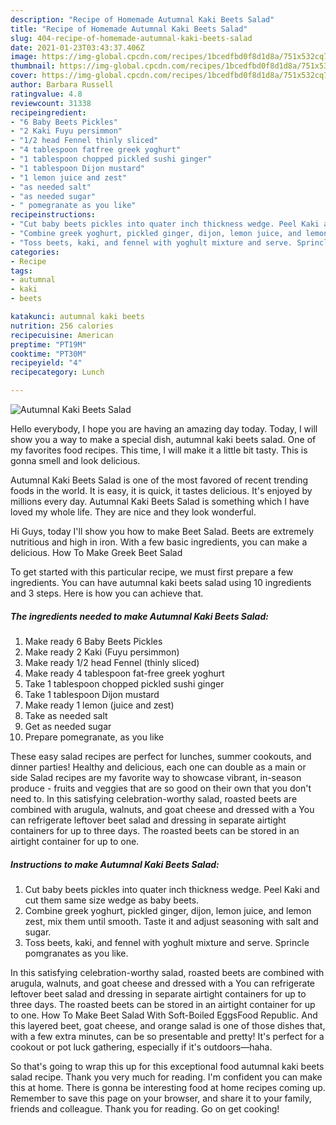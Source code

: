 ```yaml
---
description: "Recipe of Homemade Autumnal Kaki Beets Salad"
title: "Recipe of Homemade Autumnal Kaki Beets Salad"
slug: 404-recipe-of-homemade-autumnal-kaki-beets-salad
date: 2021-01-23T03:43:37.406Z
image: https://img-global.cpcdn.com/recipes/1bcedfbd0f8d1d8a/751x532cq70/autumnal-kaki-beets-salad-recipe-main-photo.jpg
thumbnail: https://img-global.cpcdn.com/recipes/1bcedfbd0f8d1d8a/751x532cq70/autumnal-kaki-beets-salad-recipe-main-photo.jpg
cover: https://img-global.cpcdn.com/recipes/1bcedfbd0f8d1d8a/751x532cq70/autumnal-kaki-beets-salad-recipe-main-photo.jpg
author: Barbara Russell
ratingvalue: 4.8
reviewcount: 31338
recipeingredient:
- "6 Baby Beets Pickles"
- "2 Kaki Fuyu persimmon"
- "1/2 head Fennel thinly sliced"
- "4 tablespoon fatfree greek yoghurt"
- "1 tablespoon chopped pickled sushi ginger"
- "1 tablespoon Dijon mustard"
- "1 lemon juice and zest"
- "as needed salt"
- "as needed sugar"
- " pomegranate as you like"
recipeinstructions:
- "Cut baby beets pickles into quater inch thickness wedge. Peel Kaki and cut them same size wedge as baby beets."
- "Combine greek yoghurt, pickled ginger, dijon, lemon juice, and lemon zest, mix them until smooth. Taste it and adjust seasoning with salt and sugar."
- "Toss beets, kaki, and fennel with yoghult mixture and serve. Sprincle pomgranates as you like."
categories:
- Recipe
tags:
- autumnal
- kaki
- beets

katakunci: autumnal kaki beets 
nutrition: 256 calories
recipecuisine: American
preptime: "PT19M"
cooktime: "PT30M"
recipeyield: "4"
recipecategory: Lunch

---
```



![Autumnal Kaki Beets Salad](https://img-global.cpcdn.com/recipes/1bcedfbd0f8d1d8a/751x532cq70/autumnal-kaki-beets-salad-recipe-main-photo.jpg)

Hello everybody, I hope you are having an amazing day today. Today, I will show you a way to make a special dish, autumnal kaki beets salad. One of my favorites food recipes. This time, I will make it a little bit tasty. This is gonna smell and look delicious.

Autumnal Kaki Beets Salad is one of the most favored of recent trending foods in the world. It is easy, it is quick, it tastes delicious. It's enjoyed by millions every day. Autumnal Kaki Beets Salad is something which I have loved my whole life. They are nice and they look wonderful.

Hi Guys, today I&#39;ll show you how to make Beet Salad. Beets are extremely nutritious and high in iron. With a few basic ingredients, you can make a delicious. How To Make Greek Beet Salad


To get started with this particular recipe, we must first prepare a few ingredients. You can have autumnal kaki beets salad using 10 ingredients and 3 steps. Here is how you can achieve that.

<!--inarticleads1-->

##### The ingredients needed to make Autumnal Kaki Beets Salad:

1. Make ready 6 Baby Beets Pickles
1. Make ready 2 Kaki (Fuyu persimmon)
1. Make ready 1/2 head Fennel (thinly sliced)
1. Make ready 4 tablespoon fat-free greek yoghurt
1. Take 1 tablespoon chopped pickled sushi ginger
1. Take 1 tablespoon Dijon mustard
1. Make ready 1 lemon (juice and zest)
1. Take as needed salt
1. Get as needed sugar
1. Prepare  pomegranate, as you like


These easy salad recipes are perfect for lunches, summer cookouts, and dinner parties! Healthy and delicious, each one can double as a main or side Salad recipes are my favorite way to showcase vibrant, in-season produce - fruits and veggies that are so good on their own that you don&#39;t need to. In this satisfying celebration-worthy salad, roasted beets are combined with arugula, walnuts, and goat cheese and dressed with a You can refrigerate leftover beet salad and dressing in separate airtight containers for up to three days. The roasted beets can be stored in an airtight container for up to one. 

<!--inarticleads2-->

##### Instructions to make Autumnal Kaki Beets Salad:

1. Cut baby beets pickles into quater inch thickness wedge. Peel Kaki and cut them same size wedge as baby beets.
1. Combine greek yoghurt, pickled ginger, dijon, lemon juice, and lemon zest, mix them until smooth. Taste it and adjust seasoning with salt and sugar.
1. Toss beets, kaki, and fennel with yoghult mixture and serve. Sprincle pomgranates as you like.


In this satisfying celebration-worthy salad, roasted beets are combined with arugula, walnuts, and goat cheese and dressed with a You can refrigerate leftover beet salad and dressing in separate airtight containers for up to three days. The roasted beets can be stored in an airtight container for up to one. How To Make Beet Salad With Soft-Boiled EggsFood Republic. And this layered beet, goat cheese, and orange salad is one of those dishes that, with a few extra minutes, can be so presentable and pretty! It&#39;s perfect for a cookout or pot luck gathering, especially if it&#39;s outdoors—haha. 

So that's going to wrap this up for this exceptional food autumnal kaki beets salad recipe. Thank you very much for reading. I'm confident you can make this at home. There is gonna be interesting food at home recipes coming up. Remember to save this page on your browser, and share it to your family, friends and colleague. Thank you for reading. Go on get cooking!
